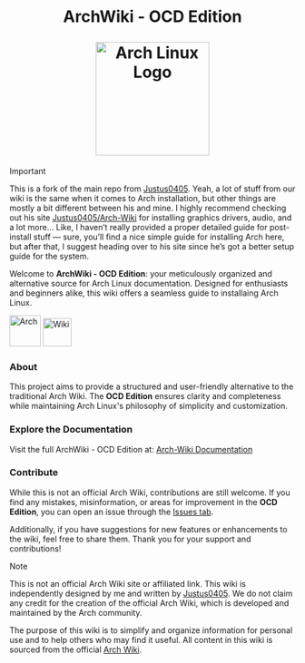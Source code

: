 <h1 align="center">
  
ArchWiki - OCD Edition  

<img src="https://archlinux.org/static/logos/archlinux-logo-light-scalable.1ae4cc2e2469.svg" width="200" alt="Arch Linux Logo" />

</h1>

> [!IMPORTANT]
> This is a fork of the main repo from [Justus0405](https://github.com/Justus0405). Yeah, a lot of stuff from our wiki is the same when it comes to Arch installation, but other things are mostly a bit different between his and mine. I highly recommend checking out his site [Justus0405/Arch-Wiki](https://justus0405.github.io/Arch-Wiki/) for installing graphics drivers, audio, and a lot more…
> Like, I haven’t really provided a proper detailed guide for post-install stuff — sure, you’ll find a nice simple guide for installing Arch here, but after that, I suggest heading over to his site since he’s got a better setup guide for the system.

Welcome to **ArchWiki - OCD Edition**: your meticulously organized and alternative source for Arch Linux documentation. Designed for enthusiasts and beginners alike, this wiki offers a seamless guide to installaing Arch Linux.  

<a href="https://archlinux.org/" target="_blank"><img alt="Arch" src="https://img.shields.io/badge/ARCH-1793D1?style=flat-square" width="55"></a> <a href="https://arch.chalisehari.com.np" target="_blank"><img alt="Wiki" src="https://img.shields.io/badge/WIKI-98c379?style=flat-square" width="50"></a>

### About  

This project aims to provide a structured and user-friendly alternative to the traditional Arch Wiki. The **OCD Edition** ensures clarity and completeness while maintaining Arch Linux's philosophy of simplicity and customization.

### Explore the Documentation  

Visit the full ArchWiki - OCD Edition at: [Arch-Wiki Documentation](https://arch.chalisehari.com.np)

<!--

[![GitHub Actions Build Status][check]][link]

-->

### Contribute  

While this is not an official Arch Wiki, contributions are still welcome. If you find any mistakes, misinformation, or areas for improvement in the **OCD Edition**, you can open an issue through the [Issues tab](https://github.com/harilvfs/Arch-Wiki/issues/new/choose).  

Additionally, if you have suggestions for new features or enhancements to the wiki, feel free to share them. Thank you for your support and contributions!

> [!NOTE]
> This is not an official Arch Wiki site or affiliated link. This wiki is independently designed by me and written by [Justus0405](https://github.com/Justus0405/Arch-Wiki). We do not claim any credit for the creation of the official Arch Wiki, which is developed and maintained by the Arch community.
>
> The purpose of this wiki is to simplify and organize information for personal use and to help others who may find it useful. All content in this wiki is sourced from the official [Arch Wiki](https://wiki.archlinux.org/title/Main_page).

<!--

[check]: https://github.com/harilvfs/Arch-Wiki/actions/workflows/deploy.yml/badge.svg
[link]: https://github.com/harilvfs/Arch-Wiki/actions/workflows/deploy.yml

-->
